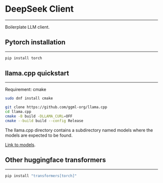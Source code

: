 # DeepSeek Client
---
Boilerplate LLM client.

## Pytorch installation
---
```python
pip install torch
```
## llama.cpp quickstart
---
Requirement: cmake
```bash
sudo dnf install cmake
```

```bash
git clone https://github.com/ggml-org/llama.cpp
cd llama.cpp
cmake -B build -DLLAMA_CURL=OFF
cmake --build build --config Release
```

The llama.cpp directory contains a subdirectory named models where the models are expected to be found. 

[Link to models](https://huggingface.co/TheBloke/deepseek-llm-7B-chat-GGUF/blob/main/README.md).

## Other huggingface transformers
---
```bash
pip install "transformers[torch]"
```
